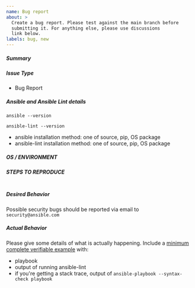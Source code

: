 ```yaml
---
name: Bug report
about: >
  Create a bug report. Please test against the main branch before
  submitting it. For anything else, please use discussions
  link below.
labels: bug, new
---
```


<!--- Verify first that your issue is not already reported on GitHub -->
<!--- Also test if the latest release and main branch are affected too -->

##### Summary

<!--- Explain the problem briefly below -->

##### Issue Type

- Bug Report

##### Ansible and Ansible Lint details

<!--- Paste verbatim output between triple backticks -->

```console (paste below)
ansible --version

ansible-lint --version

```

- ansible installation method: one of source, pip, OS package
- ansible-lint installation method: one of source, pip, OS package

##### OS / ENVIRONMENT

<!--- Provide all relevant information below, e.g. target OS versions, network device firmware, etc. -->

##### STEPS TO REPRODUCE

<!--- Describe exactly how to reproduce the problem, using a minimal test-case -->

<!--- Paste example playbooks or commands between triple backticks below -->

```console (paste below)

```

<!--- HINT: You can paste gist.github.com links for larger files -->

##### Desired Behavior

<!--- Describe what you expected to happen when running the steps above -->

Possible security bugs should be reported via email to `security@ansible.com`

##### Actual Behavior

<!--- Describe what actually happened. If possible run with extra verbosity (-vvvv) -->

Please give some details of what is actually happening.
Include a [minimum complete verifiable example] with:

- playbook
- output of running ansible-lint
- if you're getting a stack trace, output of
  `ansible-playbook --syntax-check playbook`

<!--- Paste verbatim command output between triple backticks -->

```paste below

```

[minimum complete verifiable example]: http://stackoverflow.com/help/mcve
